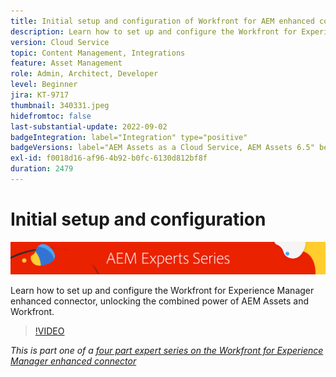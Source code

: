 ```yaml
---
title: Initial setup and configuration of Workfront for AEM enhanced connector
description: Learn how to set up and configure the Workfront for Experience Manager enhanced connector, unlocking the combined power of AEM Assets and Workfront.
version: Cloud Service
topic: Content Management, Integrations
feature: Asset Management
role: Admin, Architect, Developer
level: Beginner
jira: KT-9717
thumbnail: 340331.jpeg
hidefromtoc: false
last-substantial-update: 2022-09-02
badgeIntegration: label="Integration" type="positive"
badgeVersions: label="AEM Assets as a Cloud Service, AEM Assets 6.5" before-title="false"
exl-id: f0018d16-af96-4b92-b0fc-6130d812bf8f
duration: 2479
---
```

# Initial setup and configuration

![AEM Experts Series](./assets/banner.png)

Learn how to set up and configure the Workfront for Experience Manager enhanced connector, unlocking the combined power of AEM Assets and Workfront.

>[!VIDEO](https://video.tv.adobe.com/v/340331?quality=12&learn=on)

_This is part one of a [four part expert series on the Workfront for Experience Manager enhanced connector](./overview.md)_
